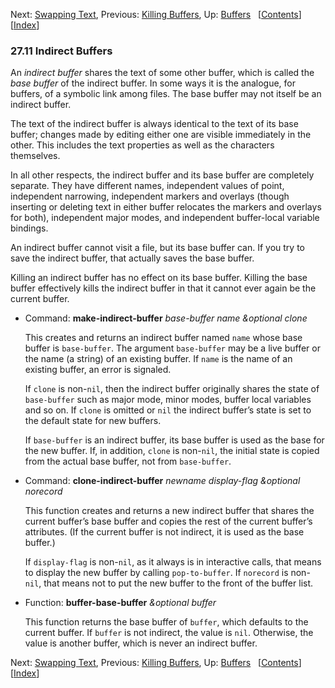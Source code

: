 <!-- This is the GNU Emacs Lisp Reference Manual
corresponding to Emacs version 27.2.

Copyright (C) 1990-1996, 1998-2021 Free Software Foundation,
Inc.

Permission is granted to copy, distribute and/or modify this document
under the terms of the GNU Free Documentation License, Version 1.3 or
any later version published by the Free Software Foundation; with the
Invariant Sections being "GNU General Public License," with the
Front-Cover Texts being "A GNU Manual," and with the Back-Cover
Texts as in (a) below.  A copy of the license is included in the
section entitled "GNU Free Documentation License."

(a) The FSF's Back-Cover Text is: "You have the freedom to copy and
modify this GNU manual.  Buying copies from the FSF supports it in
developing GNU and promoting software freedom." -->

<!-- Created by GNU Texinfo 6.7, http://www.gnu.org/software/texinfo/ -->

Next: [Swapping Text](Swapping-Text.html), Previous: [Killing Buffers](Killing-Buffers.html), Up: [Buffers](Buffers.html)   \[[Contents](index.html#SEC_Contents "Table of contents")]\[[Index](Index.html "Index")]

### 27.11 Indirect Buffers

An *indirect buffer* shares the text of some other buffer, which is called the *base buffer* of the indirect buffer. In some ways it is the analogue, for buffers, of a symbolic link among files. The base buffer may not itself be an indirect buffer.

The text of the indirect buffer is always identical to the text of its base buffer; changes made by editing either one are visible immediately in the other. This includes the text properties as well as the characters themselves.

In all other respects, the indirect buffer and its base buffer are completely separate. They have different names, independent values of point, independent narrowing, independent markers and overlays (though inserting or deleting text in either buffer relocates the markers and overlays for both), independent major modes, and independent buffer-local variable bindings.

An indirect buffer cannot visit a file, but its base buffer can. If you try to save the indirect buffer, that actually saves the base buffer.

Killing an indirect buffer has no effect on its base buffer. Killing the base buffer effectively kills the indirect buffer in that it cannot ever again be the current buffer.

*   Command: **make-indirect-buffer** *base-buffer name \&optional clone*

    This creates and returns an indirect buffer named `name` whose base buffer is `base-buffer`. The argument `base-buffer` may be a live buffer or the name (a string) of an existing buffer. If `name` is the name of an existing buffer, an error is signaled.

    If `clone` is non-`nil`, then the indirect buffer originally shares the state of `base-buffer` such as major mode, minor modes, buffer local variables and so on. If `clone` is omitted or `nil` the indirect buffer’s state is set to the default state for new buffers.

    If `base-buffer` is an indirect buffer, its base buffer is used as the base for the new buffer. If, in addition, `clone` is non-`nil`, the initial state is copied from the actual base buffer, not from `base-buffer`.

<!---->

*   Command: **clone-indirect-buffer** *newname display-flag \&optional norecord*

    This function creates and returns a new indirect buffer that shares the current buffer’s base buffer and copies the rest of the current buffer’s attributes. (If the current buffer is not indirect, it is used as the base buffer.)

    If `display-flag` is non-`nil`, as it always is in interactive calls, that means to display the new buffer by calling `pop-to-buffer`. If `norecord` is non-`nil`, that means not to put the new buffer to the front of the buffer list.

<!---->

*   Function: **buffer-base-buffer** *\&optional buffer*

    This function returns the base buffer of `buffer`, which defaults to the current buffer. If `buffer` is not indirect, the value is `nil`. Otherwise, the value is another buffer, which is never an indirect buffer.

Next: [Swapping Text](Swapping-Text.html), Previous: [Killing Buffers](Killing-Buffers.html), Up: [Buffers](Buffers.html)   \[[Contents](index.html#SEC_Contents "Table of contents")]\[[Index](Index.html "Index")]
